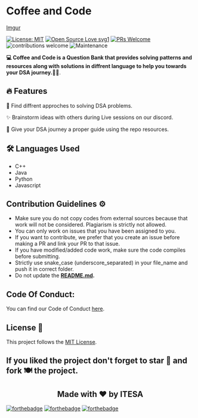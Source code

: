 # Coffee and Code

[Imgur](https://i.imgur.com/UJzD5zA.png)

[![License: MIT](https://img.shields.io/badge/License-MIT-yellow.svg)](https://opensource.org/licenses/MIT) 
[![Open Source Love svg1](https://badges.frapsoft.com/os/v1/open-source.svg?v=103)](https://github.com/ellerbrock/open-source-badges/) 
[![PRs Welcome](https://img.shields.io/badge/PRs-welcome-brightgreen.svg?style=flat-square)](http://makeapullrequest.com) 
![contributions welcome](https://img.shields.io/static/v1.svg?label=Contributions&message=Welcome&color=0059b3&style=flat-square) 
![Maintenance](https://img.shields.io/maintenance/yes/2021)



**💻 Coffee and Code is a Question Bank that provides solving patterns and resources along with solutions in diffrent language to help you towards your DSA journey.📰🔥**.

## 🔥 Features

📰 Find diffrent approches to solving DSA problems.

✨ Brainstorm ideas with others during Live sessions on our discord.

🚀 Give your DSA journey a proper guide using the repo resources.

## 🛠 Languages Used
- C++
- Java
- Python
- Javascript

## Contribution Guidelines ⚙️

* Make sure you do not copy codes from external sources because that work will not be considered. Plagiarism is strictly not allowed.
* You can only work on issues that you have been assigned to you.
* If you want to contribute, we prefer that you create an issue before making a PR and link your PR to that issue.
* If you have modified/added code work, make sure the code compiles before submitting.
* Strictly use snake_case (underscore_separated) in your file_name and push it in correct folder.
* Do not update the **[README.md](https://github.com/Algo-Phantoms/Algo-Phantoms-Frontend/blob/master/README.md).**


## Code Of Conduct:

You can find our Code of Conduct [here](https://github.com/Algo-Phantoms/Algo-Phantoms-Frontend/blob/master/CODE_OF_CONDUCT.md).

## License 📝 

This project follows the [MIT License](https://choosealicense.com/licenses/mit/).

## If you liked the project don't forget to star 🌟 and fork 🍽 the project.

<h2 align="center">Made with ❤ by ITESA</h2>


[![forthebadge](https://forthebadge.com/images/badges/built-by-developers.svg)](https://forthebadge.com)
[![forthebadge](https://forthebadge.com/images/badges/uses-git.svg)](https://forthebadge.com)
[![forthebadge](https://forthebadge.com/images/badges/built-with-love.svg)](https://forthebadge.com)
